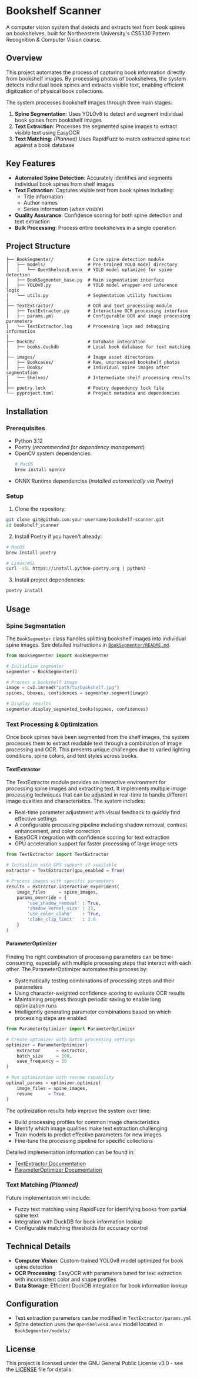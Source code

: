 # Bookshelf Scanner

A computer vision system that detects and extracts text from book spines on bookshelves, built for Northeastern University's CS5330 Pattern Recognition & Computer Vision course.

## Overview

This project automates the process of capturing book information directly from bookshelf images. By processing photos of bookshelves, the system detects individual book spines and extracts visible text, enabling efficient digitization of physical book collections.

The system processes bookshelf images through three main stages:

1. **Spine Segmentation**: Uses YOLOv8 to detect and segment individual book spines from bookshelf images
2. **Text Extraction**: Processes the segmented spine images to extract visible text using EasyOCR
3. **Text Matching**: *(Planned)* Uses RapidFuzz to match extracted spine text against a book database

## Key Features

- **Automated Spine Detection**: Accurately identifies and segments individual book spines from shelf images
- **Text Extraction**: Captures visible text from book spines including:
  - Title information
  - Author names
  - Series information (*when visible*)
- **Quality Assurance**: Confidence scoring for both spine detection and text extraction
- **Bulk Processing**: Process entire bookshelves in a single operation

## Project Structure

```
├── BookSegmenter/             # Core spine detection module
│   ├── models/                # Pre-trained YOLO model directory
│   │   └── OpenShelves8.onnx  # YOLO model optimized for spine detection
│   ├── BookSegmenter_base.py  # Main segmentation interface
│   ├── YOLOv8.py              # YOLO model wrapper and inference logic
│   └── utils.py               # Segmentation utility functions
|
├── TextExtractor/             # OCR and text processing module
│   ├── TextExtractor.py       # Interactive OCR processing interface
│   ├── params.yml             # Configurable OCR and image processing parameters
│   └── TextExtractor.log      # Processing logs and debugging information
|
├── DuckDB/                    # Database integration
│   ├── books.duckdb           # Local book database for text matching
|
├── images/                    # Image asset directories
│   ├── Bookcases/             # Raw, unprocessed bookshelf photos
│   ├── Books/                 # Individual spine images after segmentation
│   └── Shelves/               # Intermediate shelf processing results
|
├── poetry.lock                # Poetry dependency lock file
└── pyproject.toml             # Project metadata and dependencies
```

## Installation

### Prerequisites

- Python 3.12
- Poetry (*recommended for dependency management*)
- OpenCV system dependencies:
  ```bash
  # MacOS
  brew install opencv
  ```
- ONNX Runtime dependencies (*installed automatically via Poetry*)

### Setup

1. Clone the repository:
```bash
git clone git@github.com:your-username/bookshelf-scanner.git
cd bookshelf_scanner
```

2. Install Poetry if you haven't already:
```bash
# MacOS
brew install poetry

# Linux/WSL
curl -sSL https://install.python-poetry.org | python3 -
```

3. Install project dependencies:
```bash
poetry install
```

## Usage

### Spine Segmentation

The `BookSegmenter` class handles splitting bookshelf images into individual spine images. See detailed instructions in [`BookSegmenter/README.md`](./BookSegmenter/README.md).

```python
from BookSegmenter import BookSegmenter

# Initialize segmenter
segmenter = BookSegmenter()

# Process a bookshelf image
image = cv2.imread("path/to/bookshelf.jpg")
spines, bboxes, confidences = segmenter.segment(image)

# Display results
segmenter.display_segmented_books(spines, confidences)
```

### Text Processing & Optimization

Once book spines have been segmented from the shelf images, the system processes them to extract readable text through a combination of image processing and OCR. This presents unique challenges due to varied lighting conditions, spine colors, and text styles across books.

#### TextExtractor
The TextExtractor module provides an interactive environment for processing spine images and extracting text. It implements multiple image processing techniques that can be adjusted in real-time to handle different image qualities and characteristics. The system includes:

- Real-time parameter adjustment with visual feedback to quickly find effective settings
- A configurable processing pipeline including shadow removal, contrast enhancement, and color correction
- EasyOCR integration with confidence scoring for text extraction
- GPU acceleration support for faster processing of large image sets

```python
from TextExtractor import TextExtractor

# Initialize with GPU support if available
extractor = TextExtractor(gpu_enabled = True)

# Process images with specific parameters
results = extractor.interactive_experiment(
    image_files     = spine_images,
    params_override = {
        'use_shadow_removal' : True,
        'shadow_kernel_size' : 23,
        'use_color_clahe'    : True,
        'clahe_clip_limit'   : 2.0
    }
)
```

#### ParameterOptimizer
Finding the right combination of processing parameters can be time-consuming, especially with multiple processing steps that interact with each other. The ParameterOptimizer automates this process by:

- Systematically testing combinations of processing steps and their parameters
- Using character-weighted confidence scoring to evaluate OCR results
- Maintaining progress through periodic saving to enable long optimization runs
- Intelligently generating parameter combinations based on which processing steps are enabled

```python
from ParameterOptimizer import ParameterOptimizer

# Create optimizer with batch processing settings
optimizer = ParameterOptimizer(
    extractor      = extractor,
    batch_size     = 100,
    save_frequency = 10
)

# Run optimization with resume capability
optimal_params = optimizer.optimize(
    image_files = spine_images,
    resume      = True
)
```

The optimization results help improve the system over time:
- Build processing profiles for common image characteristics
- Identify which image qualities make text extraction challenging
- Train models to predict effective parameters for new images
- Fine-tune the processing pipeline for specific collections

Detailed implementation information can be found in:
- [TextExtractor Documentation](./TextExtractor/README.md)
- [ParameterOptimizer Documentation](./TextExtractor/ParameterOptimizer/README.md)

### Text Matching *(Planned)*

Future implementation will include:
- Fuzzy text matching using RapidFuzz for identifying books from partial spine text
- Integration with DuckDB for book information lookup
- Configurable matching thresholds for accuracy control

## Technical Details

- **Computer Vision**: Custom-trained YOLOv8 model optimized for book spine detection
- **OCR Processing**: EasyOCR with parameters tuned for text extraction with inconsistent color and shape profiles
- **Data Storage**: Efficient DuckDB integration for book information lookup

## Configuration

- Text extraction parameters can be modified in `TextExtractor/params.yml`
- Spine detection uses the `OpenShelves8.onnx` model located in `BookSegmenter/models/`

## License

This project is licensed under the GNU General Public License v3.0 - see the [LICENSE](LICENSE) file for details.